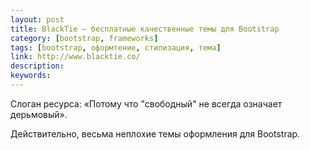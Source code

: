 ```yaml
---
layout: post
title: BlackTie — бесплатные качественные темы для Bootstrap
category: [bootstrap, frameworks]
tags: [bootstrap, оформтение, стилизация, тема]
link: http://www.blacktie.co/
description:
keywords:
---
```


<p>Слоган ресурса: «Потому что "свободный" не всегда означает дерьмовый».</p>
<p>Действительно, весьма неплохие темы оформления для Bootstrap.</p>
